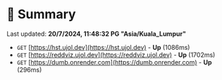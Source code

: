 # 📖 Summary
Last updated: **20/7/2024, 11:48:32 PG "Asia/Kuala_Lumpur"**

- `GET` [https://hst.ujol.dev](https://hst.ujol.dev) - **Up** (1086ms)
- `GET` [https://reddviz.ujol.dev](https://reddviz.ujol.dev) - **Up** (1702ms)
- `GET` [https://dumb.onrender.com](https://dumb.onrender.com) - **Up** (296ms)
